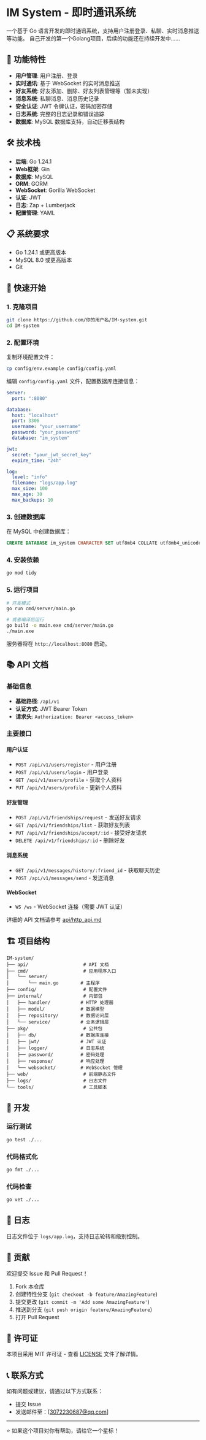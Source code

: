 # IM System - 即时通讯系统

一个基于 Go 语言开发的即时通讯系统，支持用户注册登录、私聊、实时消息推送等功能。
自己开发的第一个Golang项目，后续的功能还在持续开发中……

## 🚀 功能特性

- **用户管理**: 用户注册、登录
- **实时通讯**: 基于 WebSocket 的实时消息推送
- **好友系统**: 好友添加、删除、好友列表管理等（暂未实现）
- **消息系统**: 私聊消息、消息历史记录
- **安全认证**: JWT 令牌认证，密码加密存储
- **日志系统**: 完整的日志记录和错误追踪
- **数据库**: MySQL 数据库支持，自动迁移表结构

## 🛠️ 技术栈

- **后端**: Go 1.24.1
- **Web框架**: Gin
- **数据库**: MySQL
- **ORM**: GORM
- **WebSocket**: Gorilla WebSocket
- **认证**: JWT
- **日志**: Zap + Lumberjack
- **配置管理**: YAML

## 📋 系统要求

- Go 1.24.1 或更高版本
- MySQL 8.0 或更高版本
- Git

## 🚀 快速开始

### 1. 克隆项目

```bash
git clone https://github.com/你的用户名/IM-system.git
cd IM-system
```

### 2. 配置环境

复制环境配置文件：

```bash
cp config/env.example config/config.yaml
```

编辑 `config/config.yaml` 文件，配置数据库连接信息：

```yaml
server:
  port: ":8080"

database:
  host: "localhost"
  port: 3306
  username: "your_username"
  password: "your_password"
  database: "im_system"

jwt:
  secret: "your_jwt_secret_key"
  expire_time: "24h"

log:
  level: "info"
  filename: "logs/app.log"
  max_size: 100
  max_age: 30
  max_backups: 10
```

### 3. 创建数据库

在 MySQL 中创建数据库：

```sql
CREATE DATABASE im_system CHARACTER SET utf8mb4 COLLATE utf8mb4_unicode_ci;
```

### 4. 安装依赖

```bash
go mod tidy
```

### 5. 运行项目

```bash
# 开发模式
go run cmd/server/main.go

# 或者编译后运行
go build -o main.exe cmd/server/main.go
./main.exe
```

服务器将在 `http://localhost:8080` 启动。

## 📚 API 文档

### 基础信息

- **基础路径**: `/api/v1`
- **认证方式**: JWT Bearer Token
- **请求头**: `Authorization: Bearer <access_token>`

### 主要接口

#### 用户认证

- `POST /api/v1/users/register` - 用户注册
- `POST /api/v1/users/login` - 用户登录
- `GET /api/v1/users/profile` - 获取个人资料
- `PUT /api/v1/users/profile` - 更新个人资料

#### 好友管理

- `POST /api/v1/friendships/request` - 发送好友请求
- `GET /api/v1/friendships/list` - 获取好友列表
- `PUT /api/v1/friendships/accept/:id` - 接受好友请求
- `DELETE /api/v1/friendships/:id` - 删除好友

#### 消息系统

- `GET /api/v1/messages/history/:friend_id` - 获取聊天历史
- `POST /api/v1/messages/send` - 发送消息

#### WebSocket

- `WS /ws` - WebSocket 连接（需要 JWT 认证）

详细的 API 文档请参考 [api/http_api.md](api/http_api.md)

## 🏗️ 项目结构

```
IM-system/
├── api/                    # API 文档
├── cmd/                    # 应用程序入口
│   └── server/
│       └── main.go        # 主程序
├── config/                 # 配置文件
├── internal/               # 内部包
│   ├── handler/           # HTTP 处理器
│   ├── model/             # 数据模型
│   ├── repository/        # 数据访问层
│   └── service/           # 业务逻辑层
├── pkg/                    # 公共包
│   ├── db/                # 数据库连接
│   ├── jwt/               # JWT 认证
│   ├── logger/            # 日志系统
│   ├── password/          # 密码处理
│   ├── response/          # 响应处理
│   └── websocket/         # WebSocket 管理
├── web/                    # 前端静态文件
├── logs/                   # 日志文件
└── tools/                  # 工具脚本
```

## 🔧 开发

### 运行测试

```bash
go test ./...
```

### 代码格式化

```bash
go fmt ./...
```

### 代码检查

```bash
go vet ./...
```

## 📝 日志

日志文件位于 `logs/app.log`，支持日志轮转和级别控制。

## 🤝 贡献

欢迎提交 Issue 和 Pull Request！

1. Fork 本仓库
2. 创建特性分支 (`git checkout -b feature/AmazingFeature`)
3. 提交更改 (`git commit -m 'Add some AmazingFeature'`)
4. 推送到分支 (`git push origin feature/AmazingFeature`)
5. 打开 Pull Request

## 📄 许可证

本项目采用 MIT 许可证 - 查看 [LICENSE](LICENSE) 文件了解详情。

## 📞 联系方式

如有问题或建议，请通过以下方式联系：

- 提交 Issue
- 发送邮件至：[3072230687@qq.com]

---

⭐ 如果这个项目对你有帮助，请给它一个星标！
